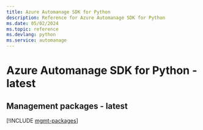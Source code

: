 ```yaml
---
title: Azure Automanage SDK for Python
description: Reference for Azure Automanage SDK for Python
ms.date: 05/02/2024
ms.topic: reference
ms.devlang: python
ms.service: automanage
---
```

# Azure Automanage SDK for Python - latest

## Management packages - latest
[!INCLUDE [mgmt-packages](automanage-mgmt-index.md)]